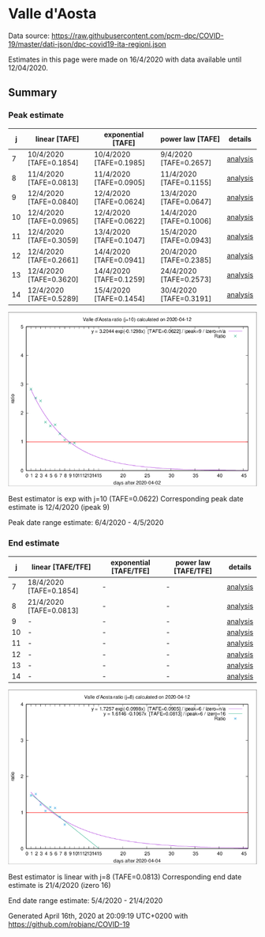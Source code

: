 # Valle d'Aosta


Data source: https://raw.githubusercontent.com/pcm-dpc/COVID-19/master/dati-json/dpc-covid19-ita-regioni.json

Estimates in this page were made on 16/4/2020 with data available until 12/04/2020.


## Summary 

### Peak estimate 
|j|linear [TAFE]|exponential [TAFE]|power law [TAFE]|details|
|---|----|-----------|---------|-------|
|7|10/4/2020 [TAFE=0.1854]|10/4/2020 [TAFE=0.1985]|9/4/2020 [TAFE=0.2657]|[analysis](COVID-19_valle_d'aosta_j7_2020-04-12.md)|
|8|11/4/2020 [TAFE=0.0813]|11/4/2020 [TAFE=0.0905]|11/4/2020 [TAFE=0.1155]|[analysis](COVID-19_valle_d'aosta_j8_2020-04-12.md)|
|9|12/4/2020 [TAFE=0.0840]|12/4/2020 [TAFE=0.0624]|13/4/2020 [TAFE=0.0647]|[analysis](COVID-19_valle_d'aosta_j9_2020-04-12.md)|
|10|12/4/2020 [TAFE=0.0965]|12/4/2020 [TAFE=0.0622]|14/4/2020 [TAFE=0.1006]|[analysis](COVID-19_valle_d'aosta_j10_2020-04-12.md)|
|11|12/4/2020 [TAFE=0.3059]|13/4/2020 [TAFE=0.1047]|15/4/2020 [TAFE=0.0943]|[analysis](COVID-19_valle_d'aosta_j11_2020-04-12.md)|
|12|12/4/2020 [TAFE=0.2661]|14/4/2020 [TAFE=0.0941]|20/4/2020 [TAFE=0.2385]|[analysis](COVID-19_valle_d'aosta_j12_2020-04-12.md)|
|13|12/4/2020 [TAFE=0.3620]|14/4/2020 [TAFE=0.1259]|24/4/2020 [TAFE=0.2573]|[analysis](COVID-19_valle_d'aosta_j13_2020-04-12.md)|
|14|12/4/2020 [TAFE=0.5289]|15/4/2020 [TAFE=0.1454]|30/4/2020 [TAFE=0.3191]|[analysis](COVID-19_valle_d'aosta_j14_2020-04-12.md)|

![best peak estimate](COVID-19_valle_d'aosta_j10_2020-04-12.png)

Best estimator is exp with j=10 (TAFE=0.0622)
Corresponding peak date estimate is 12/4/2020 (ipeak 9)


Peak date range estimate: 6/4/2020 - 4/5/2020

### End estimate 
|j|linear [TAFE/TFE]|exponential [TAFE/TFE]|power law [TAFE/TFE]|details|
|---|----|-----------|---------|-------|
|7|18/4/2020 [TAFE=0.1854]|-|-|[analysis](COVID-19_valle_d'aosta_j7_2020-04-12.md)|
|8|21/4/2020 [TAFE=0.0813]|-|-|[analysis](COVID-19_valle_d'aosta_j8_2020-04-12.md)|
|9|-|-|-|[analysis](COVID-19_valle_d'aosta_j9_2020-04-12.md)|
|10|-|-|-|[analysis](COVID-19_valle_d'aosta_j10_2020-04-12.md)|
|11|-|-|-|[analysis](COVID-19_valle_d'aosta_j11_2020-04-12.md)|
|12|-|-|-|[analysis](COVID-19_valle_d'aosta_j12_2020-04-12.md)|
|13|-|-|-|[analysis](COVID-19_valle_d'aosta_j13_2020-04-12.md)|
|14|-|-|-|[analysis](COVID-19_valle_d'aosta_j14_2020-04-12.md)|

![best zero estimate](COVID-19_valle_d'aosta_j8_2020-04-12.png)

Best estimator is linear with j=8 (TAFE=0.0813)
Corresponding end date estimate is 21/4/2020 (izero 16)


End date range estimate: 5/4/2020 - 21/4/2020

Generated April 16th, 2020 at 20:09:19 UTC+0200 with https://github.com/robianc/COVID-19
